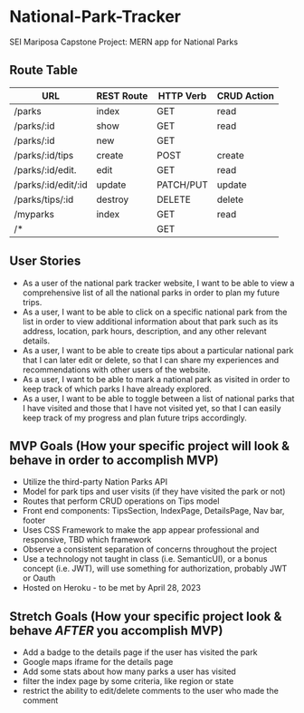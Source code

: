 # National-Park-Tracker
SEI Mariposa Capstone Project:  MERN app for National Parks 


## Route Table
|       **URL**        | **REST Route** | **HTTP Verb** | **CRUD Action** |        
| -------------------- | -------------- | ------------- | --------------- | 
| /parks               | index          | GET           | read            | 
| /parks/:id           | show           | GET           | read            | 
| /parks/:id           | new            | GET           |                 | 
| /parks/:id/tips      | create         | POST          | create          | 
| /parks/:id/edit.     | edit           | GET           | read            | 
| /parks/:id/edit/:id  | update         | PATCH/PUT     | update          | 
| /parks/tips/:id      | destroy        | DELETE        | delete          | 
| /myparks             | index          | GET           | read            | 
| /*                   |                | GET           |                 |

## User Stories 
- As a user of the national park tracker website, I want to be able to view a comprehensive list of all the national parks in order to plan my future trips.
- As a user, I want to be able to click on a specific national park from the list in order to view additional information about that park such as its address, location, park hours, description, and any other relevant details.
- As a user, I want to be able to create tips about a particular national park that I can later edit or delete, so that I can share my experiences and recommendations with other users of the website.
- As a user, I want to be able to mark a national park as visited in order to keep track of which parks I have already explored.
- As a user, I want to be able to toggle between a list of national parks that I have visited and those that I have not visited yet, so that I can easily keep track of my progress and plan future trips accordingly.

## MVP Goals (How your specific project will look & behave in order to accomplish MVP)
- Utilize the third-party Nation Parks API
- Model for park tips and user visits (if they have visited the park or not)
- Routes that perform CRUD operations on Tips model
- Front end components: TipsSection, IndexPage, DetailsPage, Nav bar, footer
- Uses CSS Framework to make the app appear professional and responsive, TBD which framework
- Observe a consistent separation of concerns throughout the project
- Use a technology not taught in class (i.e. SemanticUI), or a bonus concept (i.e. JWT), will use something for authorization, probably JWT or Oauth 
- Hosted on Heroku - to be met by April 28, 2023


## Stretch Goals (How your specific project look & behave *AFTER* you accomplish MVP)
- Add a badge to the details page if the user has visited the park 
- Google maps iframe for the details page 
- Add some stats about how many parks a user has visited 
- filter the index page by some criteria, like region or state 
- restrict the ability to edit/delete comments to the user who made the comment 
